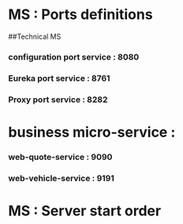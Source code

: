 # MS : Ports definitions

##Technical MS
### configuration port service : 8080
### Eureka port service : 8761
### Proxy port service : 8282

# business micro-service :
### web-quote-service : 9090
### web-vehicle-service : 9191

# MS : Server start order

